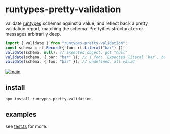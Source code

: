 # runtypes-pretty-validation

validate [runtypes](https://github.com/pelotom/runtypes) schemas against a value, and reflect back a pretty validation report, matching the schema.
Prettyifies structural error messages arbitrarily deep.

```ts
import { validate } from "runtypes-pretty-validation";
const schema = rt.Record({ foo: rt.Literal("bar") });
validate(schema, null); // Expected object, got "null"
validate(schema, { bar: "bar" }); // { foo: 'Expected literal `bar`, but was `undefined`' }
validate(schema, { foo: "bar" }); // undefined, all valid
```

[![main](https://github.com/cdaringe/runtypes-pretty-validation/actions/workflows/main.yml/badge.svg)](https://github.com/cdaringe/runtypes-pretty-validation/actions/workflows/main.yml)

## install

`npm install runtypes-pretty-validation`

## examples

see [test.ts](./test.ts) for more.
